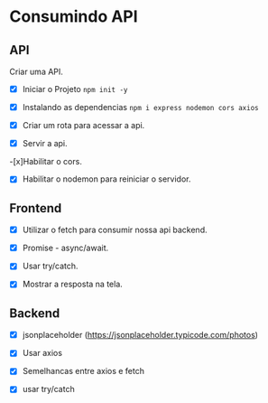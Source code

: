 # Consumindo API

## API

Criar uma API.

-[x] Iniciar o Projeto `npm init -y`

-[x] Instalando as dependencias `npm i express nodemon cors axios`

-[x] Criar um rota para acessar a api.

-[x] Servir a api.

-[x]Habilitar o cors.

-[x] Habilitar o nodemon para reiniciar o servidor.

## Frontend

-[x] Utilizar o fetch para consumir nossa api backend.

-[x] Promise - async/await.

-[x] Usar try/catch.

-[x] Mostrar a resposta na tela.

## Backend

-[x] jsonplaceholder (https://jsonplaceholder.typicode.com/photos)

-[x] Usar axios

-[x] Semelhancas entre axios e fetch

-[x] usar try/catch
